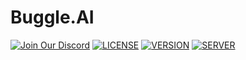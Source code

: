 # Buggle.AI
[![Join Our Discord](https://img.shields.io/discord/541806481683644438.svg?color=7289da&label=Discord&logo=discord)](https://discord.gg/ajh5x7Z)
[![LICENSE](https://img.shields.io/badge/license-MIT-gray.svg?color=181717&logo=github)](https://github.com/YourNetworkNerd/Buggle.AI/blob/master/LICENSE)
[![VERSION](https://img.shields.io/badge/version-0.0.0-gray.svg?color=339933&logo=node.js)](https://github.com/YourNetworkNerd/Buggle.AI/blob/master/package.json)
[![SERVER](https://img.shields.io/badge/server-Ubuntu%2018.04-gray.svg?color=E95420&logo=ubuntu)](https://ubuntu.com/)

